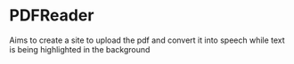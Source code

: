 # PDFReader
Aims to create a site to upload the pdf and convert it into speech while text is being highlighted in the background
